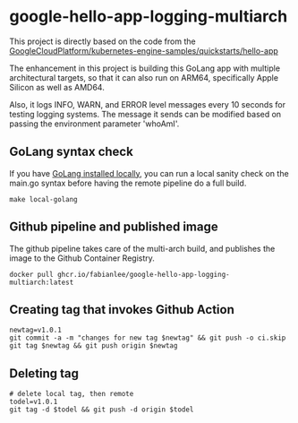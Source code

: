 #  google-hello-app-logging-multiarch

This project is directly based on the code from the [GoogleCloudPlatform/kubernetes-engine-samples/quickstarts/hello-app](https://github.com/GoogleCloudPlatform/kubernetes-engine-samples/tree/main/quickstarts/hello-app)

The enhancement in this project is building this GoLang app with multiple architectural targets, so that it can also run on ARM64, specifically Apple Silicon as well as AMD64.

Also, it logs INFO, WARN, and ERROR level messages every 10 seconds for testing logging systems.  The message it sends can be modified based on passing the environment parameter 'whoAmI'.

## GoLang syntax check

If you have [GoLang installed locally](https://fabianlee.org/2022/10/29/golang-installing-the-go-programming-language-on-ubuntu-22-04/), you can run a local sanity check on the main.go syntax before having the remote pipeline do a full build.

```
make local-golang
```

## Github pipeline and published image

The github pipeline takes care of the multi-arch build, and publishes the image to the Github Container Registry.

```
docker pull ghcr.io/fabianlee/google-hello-app-logging-multiarch:latest
```

## Creating tag that invokes Github Action

```
newtag=v1.0.1
git commit -a -m "changes for new tag $newtag" && git push -o ci.skip
git tag $newtag && git push origin $newtag
```

## Deleting tag

```
# delete local tag, then remote
todel=v1.0.1
git tag -d $todel && git push -d origin $todel
```

